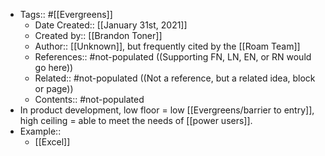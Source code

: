 - Tags:: #[[Evergreens]]
    - Date Created:: [[January 31st, 2021]]
    - Created by:: [[Brandon Toner]]
    - Author:: [[Unknown]], but frequently cited by the [[Roam Team]]
    - References:: #not-populated ((Supporting FN, LN, EN, or RN would go here))
    - Related:: #not-populated ((Not a reference, but a related idea, block or page))
    - Contents:: #not-populated
- In product development, low floor = low [[Evergreens/barrier to entry]], high ceiling = able to meet the needs of [[power users]].
- Example::
    - [[Excel]]
